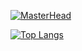 [![MasterHead](https://www.visiteosusa.com.br/sites/default/files/styles/hero_l_x2/public/images/hero_media_image/2016-12/NYC-Underrated-Parks-HERO.jpg?itok=6krbYR1W)](https://github.com/GustavoSantos16/GustavoSantos16)

<!--
**GustavoSantos16/GustavoSantos16** is a ✨ _special_ ✨ repository because its `README.md` (this file) appears on your GitHub profile.

Here are some ideas to get you started:
 
- 🔭 I’m currently working on ...
- 🌱 I’m currently learning ...
- 👯 I’m looking to collaborate on ...
- 🤔 I’m looking for help with ...
- 💬 Ask me about ...
- 📫 How to reach me: ...
- 😄 Pronouns: ...
- ⚡ Fun fact: ...
-->


[![Top Langs](https://github-readme-stats.vercel.app/api/top-langs/?username=GustavoSantos16)](https://github.com/anuraghazra/github-readme-stats)
